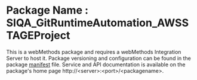 # Package Name : SIQA_GitRuntimeAutomation_AWSSTAGEProject
This is a webMethods package and requires a webMethods Integration Server to host it. Package versioning and configuration can be found in the package [manifest](./SIQA_GitRuntimeAutomation_AWSSTAGEProject/manifest.v3) file. Service and API documentation is available on the package's home page http://&lt;server&gt;:&lt;port&gt;/&lt;packagename>.